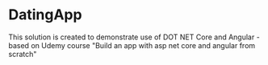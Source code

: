 # DatingApp
This solution is created to demonstrate use of DOT NET Core and Angular - based on Udemy course
"Build an app with asp net core and angular from scratch"
